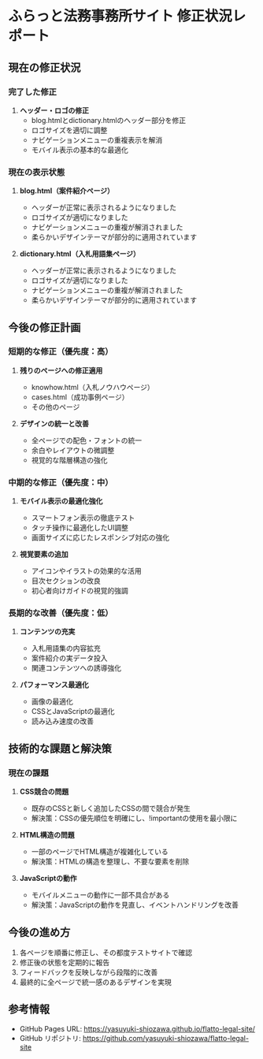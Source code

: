# ふらっと法務事務所サイト 修正状況レポート

## 現在の修正状況

### 完了した修正
1. **ヘッダー・ロゴの修正**
   - blog.htmlとdictionary.htmlのヘッダー部分を修正
   - ロゴサイズを適切に調整
   - ナビゲーションメニューの重複表示を解消
   - モバイル表示の基本的な最適化

### 現在の表示状態
1. **blog.html（案件紹介ページ）**
   - ヘッダーが正常に表示されるようになりました
   - ロゴサイズが適切になりました
   - ナビゲーションメニューの重複が解消されました
   - 柔らかいデザインテーマが部分的に適用されています

2. **dictionary.html（入札用語集ページ）**
   - ヘッダーが正常に表示されるようになりました
   - ロゴサイズが適切になりました
   - ナビゲーションメニューの重複が解消されました
   - 柔らかいデザインテーマが部分的に適用されています

## 今後の修正計画

### 短期的な修正（優先度：高）
1. **残りのページへの修正適用**
   - knowhow.html（入札ノウハウページ）
   - cases.html（成功事例ページ）
   - その他のページ

2. **デザインの統一と改善**
   - 全ページでの配色・フォントの統一
   - 余白やレイアウトの微調整
   - 視覚的な階層構造の強化

### 中期的な修正（優先度：中）
1. **モバイル表示の最適化強化**
   - スマートフォン表示の徹底テスト
   - タッチ操作に最適化したUI調整
   - 画面サイズに応じたレスポンシブ対応の強化

2. **視覚要素の追加**
   - アイコンやイラストの効果的な活用
   - 目次セクションの改良
   - 初心者向けガイドの視覚的強調

### 長期的な改善（優先度：低）
1. **コンテンツの充実**
   - 入札用語集の内容拡充
   - 案件紹介の実データ投入
   - 関連コンテンツへの誘導強化

2. **パフォーマンス最適化**
   - 画像の最適化
   - CSSとJavaScriptの最適化
   - 読み込み速度の改善

## 技術的な課題と解決策

### 現在の課題
1. **CSS競合の問題**
   - 既存のCSSと新しく追加したCSSの間で競合が発生
   - 解決策：CSSの優先順位を明確にし、!importantの使用を最小限に

2. **HTML構造の問題**
   - 一部のページでHTML構造が複雑化している
   - 解決策：HTMLの構造を整理し、不要な要素を削除

3. **JavaScriptの動作**
   - モバイルメニューの動作に一部不具合がある
   - 解決策：JavaScriptの動作を見直し、イベントハンドリングを改善

## 今後の進め方
1. 各ページを順番に修正し、その都度テストサイトで確認
2. 修正後の状態を定期的に報告
3. フィードバックを反映しながら段階的に改善
4. 最終的に全ページで統一感のあるデザインを実現

## 参考情報
- GitHub Pages URL: https://yasuyuki-shiozawa.github.io/flatto-legal-site/
- GitHub リポジトリ: https://github.com/yasuyuki-shiozawa/flatto-legal-site
